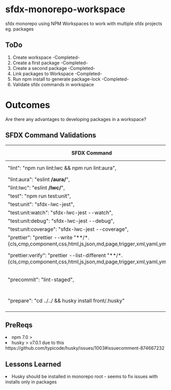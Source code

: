 # sfdx-monorepo-workspace
sfdx monorepo using NPM Workspaces to work with multiple sfdx projects eg. packages


## ToDo
<ol>
  <li> Create workspace                           -Completed-
  <li> Create a first package                     -Completed-
  <li> Create a second package                    -Completed-
  <li> Link packages to Workspace                 -Completed-
  <li> Run npm install to generate package-lock   -Completed-
  <li> Validate sfdx commands in workspace
</ol>

# Outcomes
 Are there any advantages to developing packages in a workspace?

## SFDX Command Validations
| SFDX Command                                                                                                               | Workspace Command            | Working? |
|----------------------------------------------------------------------------------------------------------------------------|------------------------------|----------|
| "lint": "npm run lint:lwc && npm run lint:aura",                                                                           | npm run lint --ws            |     N    |
| "lint:aura": "eslint **/aura/**",                                                                                          |                              |          |
| "lint:lwc": "eslint **/lwc/**",                                                                                            |                              |          |
| "test": "npm run test:unit",                                                                                               |                              |          |
| "test:unit": "sfdx-lwc-jest",                                                                                              |                              |          |
| "test:unit:watch": "sfdx-lwc-jest --watch",                                                                                |                              |          |
| "test:unit:debug": "sfdx-lwc-jest --debug",                                                                                |                              |          |
| "test:unit:coverage": "sfdx-lwc-jest --coverage",                                                                          |                              |          |
| "prettier": "prettier --write \"**/*.{cls,cmp,component,css,html,js,json,md,page,trigger,xml,yaml,yml}\"",                 | npm run prettier --ws        |     Y    |
| "prettier:verify": "prettier --list-different \"**/*.{cls,cmp,component,css,html,js,json,md,page,trigger,xml,yaml,yml}\"", | npm run prettier:verify --ws |     Y    |
| "precommit": "lint-staged",                                                                                                | npm run precommit --ws       |     Y    |
| "prepare": "cd ../../ && husky install front/.husky"                                                                       | npm run prepare --ws         |     N    |
  
## PreReqs
<li> npm 7.0 >
<lI> husky > v7.0.1 due to this https://github.com/typicode/husky/issues/1003#issuecomment-874667232

## Lessons Learned
<li> Husky should be installed in monorepo root - seems to fix issues with installs only in packages
